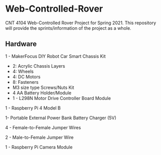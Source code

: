 # Web-Controlled-Rover
CNT 4104 Web-Controlled Rover Project for Spring 2021. This repository will provide the sprints/information of the project as a whole.


## Hardware
1 - MakerFocus DIY Robot Car Smart Chassis Kit

* 2: Acrylic Chassis Layers
* 4: Wheels
* 4: DC Motors
* 8: Fasteners
* M3 size type Screws/Nuts Kit
* 4 AA Battery Holder/Module
* 1 - L298N Motor Drive Controller Board Module

1 - Raspberry Pi 4 Model B

1- Portable External Power Bank Battery Charger (5V)

4 - Female-to-Female Jumper Wires

2 - Male-to-Female Jumper Wire

1 - Raspberry Pi Camera Module



